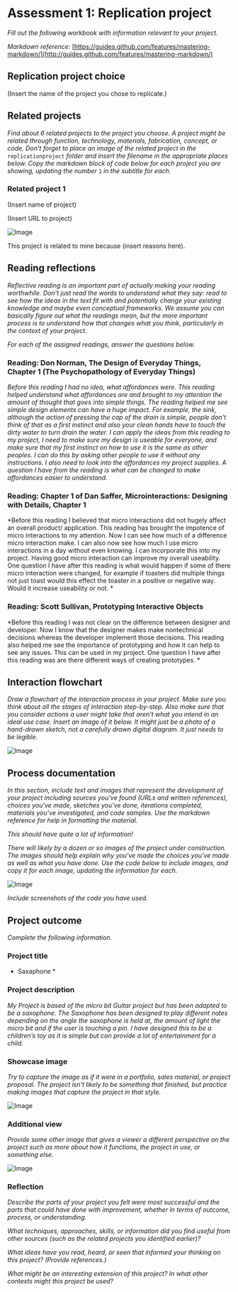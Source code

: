 # Assessment 1: Replication project

*Fill out the following workbook with information relevant to your project.*

*Markdown reference:* [https://guides.github.com/features/mastering-markdown/](http://guides.github.com/features/mastering-markdown/)

## Replication project choice ##
(Insert the name of the project you chose to replicate.)

## Related projects ##
*Find about 6 related projects to the project you choose. A project might be related through  function, technology, materials, fabrication, concept, or code. Don't forget to place an image of the related project in the* `replicationproject` *folder and insert the filename in the appropriate places below. Copy the markdown block of code below for each project you are showing, updating the number* `1` *in the subtitle for each.*

### Related project 1 ###
(Insert name of project)

(Insert URL to project)

![Image](missingimage.png)

This project is related to mine because (insert reasons here).

## Reading reflections ##
*Reflective reading is an important part of actually making your reading worthwhile. Don't just read the words to understand what they say: read to see how the ideas in the text fit with and potentially change your existing knowledge and maybe even conceptual frameworks. We assume you can basically figure out what the readings mean, but the more important process is to understand how that changes what you think, particularly in the context of your project.*

*For each of the assigned readings, answer the questions below.*

### Reading: Don Norman, The Design of Everyday Things, Chapter 1 (The Psychopathology of Everyday Things) ###

*Before this reading I had no idea, what affordances were. This reading helped understand what affordances are and brought to my attention the amount of thought that goes into simple things. The reading helped me see simple design elements can have a huge impact. For example, the sink, although the action of pressing the cap of the drain is simple, people don’t think of that as a first instinct and also your clean hands have to touch the dirty water to turn drain the water. I can apply the ideas from this reading to my project, I need to make sure my design is useable for everyone, and make sure that my first instinct on how to use it is the same as other peoples. I can do this by asking other people to use it without any instructions. I also need to look into the affordances my project supplies. A question I have from the reading is what can be changed to make affordances easier to understand.*



### Reading: Chapter 1 of Dan Saffer, Microinteractions: Designing with Details, Chapter 1 ###

*Before this reading I believed that micro interactions did not hugely affect an overall product/ application. This reading has brought the impotence of micro interactions to my attention.  Now I can see how much of a difference micro interaction make. I can also now see how much I use micro interactions in a day without even knowing. I can incorporate this into my project. Having good micro interaction can improve my overall useability. One question I have after this reading is what would happen if some of there micro interaction were changed, for example if toasters did multiple things not just toast would this effect the toaster in a positive or negative way. Would it increase useability or not.   *



### Reading: Scott Sullivan, Prototyping Interactive Objects ###

*Before this reading I was not clear on the difference between designer and developer. Now I know that the designer makes make nontechnical decisions whereas the developer implement those decisions. This reading also helped me see the importance of prototyping and how it can help to see any issues. This can be used in my project. One question I have after this reading was are there different ways of creating prototypes. *




## Interaction flowchart ##
*Draw a flowchart of the interaction process in your project. Make sure you think about all the stages of interaction step-by-step. Also make sure that you consider actions a user might take that aren't what you intend in an ideal use case. Insert an image of it below. It might just be a photo of a hand-drawn sketch, not a carefully drawn digital diagram. It just needs to be legible.*

![Image](missingimage.png)

## Process documentation

*In this section, include text and images that represent the development of your project including sources you've found (URLs and written references), choices you've made, sketches you've done, iterations completed, materials you've investigated, and code samples. Use the markdown reference for help in formatting the material.*

*This should have quite a lot of information!*

*There will likely by a dozen or so images of the project under construction. The images should help explain why you've made the choices you've made as well as what you have done. Use the code below to include images, and copy it for each image, updating the information for each.*

![Image](missingimage.png)

*Include screenshots of the code you have used.*

## Project outcome ##

*Complete the following information.*

### Project title ###
* Saxaphone *

### Project description ###

*My Project is based of the micro bit Guitar project but has been adapted to be a saxophone. The Saxophone has been designed to play different notes depending on the angle the saxophone is held at, the amount of light the micro bit and if the user is touching a pin. I have designed this to be a children’s toy as it is simple but can provide a lot of entertainment for a child.*

### Showcase image ###

*Try to capture the image as if it were in a portfolio, sales material, or project proposal. The project isn't likely to be something that finished, but practice making images that capture the project in that style.*

![Image](missingimage.png)

### Additional view ###

*Provide some other image that gives a viewer a different perspective on the project such as more about how it functions, the project in use, or something else.*

![Image](missingimage.png)

### Reflection ###

*Describe the parts of your project you felt were most successful and the parts that could have done with improvement, whether in terms of outcome, process, or understanding.*


*What techniques, approaches, skills, or information did you find useful from other sources (such as the related projects you identified earlier)?*


*What ideas have you read, heard, or seen that informed your thinking on this project? (Provide references.)*


*What might be an interesting extension of this project? In what other contexts might this project be used?*
